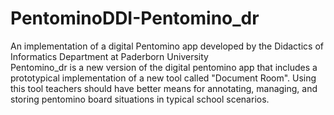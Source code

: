 # PentominoDDI-Pentomino_dr

An implementation of a digital Pentomino app developed by the Didactics of Informatics Department at Paderborn University
<br>
Pentomino_dr is a new version of the digital pentomino app that includes a prototypical implementation of a new tool called "Document Room". Using this tool teachers should have better means for annotating, managing, and storing pentomino board situations in typical school scenarios.